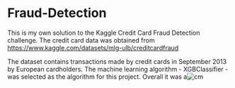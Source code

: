 # Fraud-Detection

This is my own solution to the Kaggle Credit Card Fraud Detection challenge. The credit card data was obtained from
https://www.kaggle.com/datasets/mlg-ulb/creditcardfraud

The dataset contains transactions made by credit cards in September 2013 by European cardholders.
The machine learning algorithm - XGBClassifier - was selected as the algorithm for this project. Overall it was a![cm](https://user-images.githubusercontent.com/66695888/219818242-72f68e1a-af48-4b57-98aa-6e1059d6654b.png)

